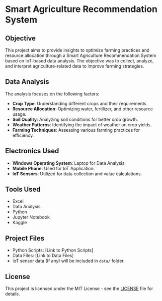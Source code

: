 # Smart Agriculture Recommendation System

## Objective
This project aims to provide insights to optimize farming practices and resource allocation through a Smart Agriculture Recommendation System based on IoT-based data analysis. The objective was to collect, analyze, and interpret agriculture-related data to improve farming strategies.

## Data Analysis
The analysis focuses on the following factors:
- **Crop Type**: Understanding different crops and their requirements.
- **Resource Allocation**: Optimizing water, fertilizer, and other resource usage.
- **Soil Quality**: Analyzing soil conditions for better crop growth.
- **Weather Patterns**: Identifying the impact of weather on crop yields.
- **Farming Techniques**: Assessing various farming practices for efficiency.

## Electronics Used
- **Windows Operating System**: Laptop for Data Analysis.
- **Mobile Phone**: Used for IoT Application.
- **IoT Sensors**: Utilized for data collection and value calculations.

## Tools Used
- Excel
- Data Analysis
- Python
- Jupyter Notebook
- Kaggle

## Project Files
- Python Scripts: [Link to Python Scripts]
- Data Files: [Link to Data Files]
- IoT sensor data (If any) will be included in `data/` folder.

## License
This project is licensed under the MIT License - see the [LICENSE](LICENSE) file for details.
